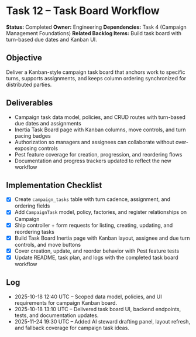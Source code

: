 # Task 12 – Task Board Workflow

**Status:** Completed
**Owner:** Engineering
**Dependencies:** Task 4 (Campaign Management Foundations)
**Related Backlog Items:** Build task board with turn-based due dates and Kanban UI.

## Objective
Deliver a Kanban-style campaign task board that anchors work to specific turns, supports assignments, and keeps column ordering synchronized for distributed parties.

## Deliverables
- Campaign task data model, policies, and CRUD routes with turn-based due dates and assignments
- Inertia Task Board page with Kanban columns, move controls, and turn pacing badges
- Authorization so managers and assignees can collaborate without over-exposing controls
- Pest feature coverage for creation, progression, and reordering flows
- Documentation and progress trackers updated to reflect the new workflow

## Implementation Checklist
- [x] Create `campaign_tasks` table with turn cadence, assignment, and ordering fields
- [x] Add `CampaignTask` model, policy, factories, and register relationships on Campaign
- [x] Ship controller + form requests for listing, creating, updating, and reordering tasks
- [x] Build Task Board Inertia page with Kanban layout, assignee and due turn controls, and move buttons
- [x] Cover creation, update, and reorder behavior with Pest feature tests
- [x] Update README, task plan, and logs with the completed task board workflow

## Log
- 2025-10-18 12:40 UTC – Scoped data model, policies, and UI requirements for campaign Kanban board.
- 2025-10-18 13:10 UTC – Delivered task board UI, backend endpoints, tests, and documentation updates.
- 2025-11-24 19:30 UTC – Added AI steward drafting panel, layout refresh, and fallback coverage for campaign task ideas.

